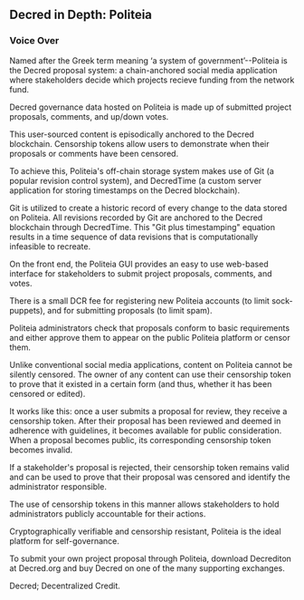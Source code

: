 ## Decred in Depth: Politeia
### Voice Over

Named after the Greek term meaning ‘a system of government’--Politeia is the Decred proposal system: a chain-anchored social media application where stakeholders decide which projects recieve funding from the network fund. 

Decred governance data hosted on Politeia is made up of submitted project proposals, comments, and up/down votes. 

This user-sourced content is episodically anchored to the Decred blockchain. Censorship tokens allow users to demonstrate when their proposals or comments have been censored.

To achieve this, Politeia's off-chain storage system makes use of Git (a popular revision control system), and DecredTime (a custom server application for storing timestamps on the Decred blockchain).

Git is utilized to create a historic record of every change to the data stored on Politeia. All revisions recorded by Git are anchored to the Decred blockchain through DecredTime. This "Git plus timestamping" equation results in a time sequence of data revisions that is computationally infeasible to recreate.

On the front end, the Politeia GUI provides an easy to use web-based interface for stakeholders to submit project proposals, comments, and votes.

There is a small DCR fee for registering new Politeia accounts (to limit sock-puppets), and for submitting proposals (to limit spam).

Politeia administrators check that proposals conform to basic requirements and either approve them to appear on the public Politeia platform or censor them.

Unlike conventional social media applications, content on Politeia cannot be silently censored. The owner of any content can use their censorship token to prove that it existed in a certain form (and thus, whether it has been censored or edited).

It works like this: once a user submits a proposal for review, they receive a censorship token. After their proposal has been reviewed and deemed in adherence with guidelines, it becomes available for public consideration. When a proposal becomes public, its corresponding censorship token becomes invalid. 

If a stakeholder's proposal is rejected, their censorship token remains valid and can be used to prove that their proposal was censored and identify the administrator responsible. 

The use of censorship tokens in this manner allows stakeholders to hold administrators publicly accountable for their actions.

Cryptographically verifiable and censorship resistant, Politeia is the ideal platform for self-governance. 

To submit your own project proposal through Politeia, download Decrediton at Decred.org and buy Decred on one of the many supporting exchanges.

Decred; Decentralized Credit.
